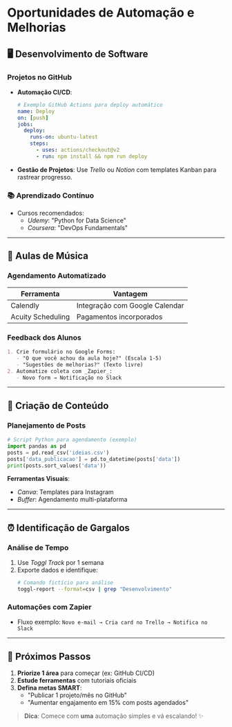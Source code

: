 # Oportunidades de Automação e Melhorias

## 🖥️ Desenvolvimento de Software

### **Projetos no GitHub**

- **Automação CI/CD**:
  ```yaml
  # Exemplo GitHub Actions para deploy automático
  name: Deploy
  on: [push]
  jobs:
    deploy:
      runs-on: ubuntu-latest
      steps:
        - uses: actions/checkout@v2
        - run: npm install && npm run deploy
  ```
- **Gestão de Projetos**:
  Use _Trello_ ou _Notion_ com templates Kanban para rastrear progresso.

### 📚 **Aprendizado Contínuo**

- Cursos recomendados:
  - _Udemy_: "Python for Data Science"
  - _Coursera_: "DevOps Fundamentals"

---

## 🎵 Aulas de Música

### **Agendamento Automatizado**

| Ferramenta        | Vantagem                       |
| ----------------- | ------------------------------ |
| Calendly          | Integração com Google Calendar |
| Acuity Scheduling | Pagamentos incorporados        |

### **Feedback dos Alunos**

```markdown
1. Crie formulário no Google Forms:
   - "O que você achou da aula hoje?" (Escala 1-5)
   - "Sugestões de melhorias?" (Texto livre)
2. Automatize coleta com _Zapier_:
   - Novo form → Notificação no Slack
```

---

## 📱 Criação de Conteúdo

### **Planejamento de Posts**

```python
# Script Python para agendamento (exemplo)
import pandas as pd
posts = pd.read_csv('ideias.csv')
posts['data_publicacao'] = pd.to_datetime(posts['data'])
print(posts.sort_values('data'))
```

**Ferramentas Visuais**:

- _Canva_: Templates para Instagram
- _Buffer_: Agendamento multi-plataforma

---

## ⏰ Identificação de Gargalos

### **Análise de Tempo**

1. Use _Toggl Track_ por 1 semana
2. Exporte dados e identifique:
   ```bash
   # Comando fictício para análise
   toggl-report --format=csv | grep "Desenvolvimento"
   ```

### **Automações com Zapier**

- Fluxo exemplo:
  `Novo e-mail → Cria card no Trello → Notifica no Slack`

---

## 🚀 Próximos Passos

1. **Priorize 1 área** para começar (ex: GitHub CI/CD)
2. **Estude ferramentas** com tutoriais oficiais
3. **Defina metas SMART**:
   - "Publicar 1 projeto/mês no GitHub"
   - "Aumentar engajamento em 15% com posts agendados"

> **Dica**: Comece com **uma** automação simples e vá escalando! ✨
